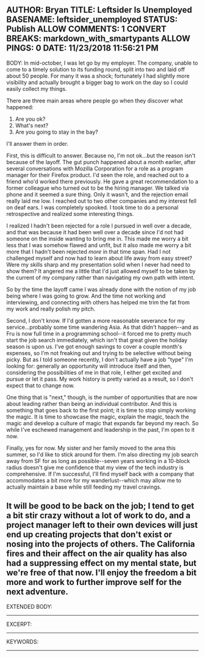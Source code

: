 AUTHOR: Bryan
TITLE: Leftsider Is Unemployed
BASENAME: leftsider_unemployed
STATUS: Publish
ALLOW COMMENTS: 1
CONVERT BREAKS: markdown_with_smartypants
ALLOW PINGS: 0
DATE: 11/23/2018 11:56:21 PM
-----
BODY:
In mid-october, I was let go by my employer. The company, unable to come to a timely solution to its funding round, split into two and laid off about 50 people. For many it was a shock; fortunately I had slightly more visibility and actually brought a bigger bag to work on the day so I could easily collect my things. 

There are three main areas where people go when they discover what happened:

1. Are you ok?
2. What's next? 
3. Are you going to stay in the bay?

I'll answer them in order. 

First, this is difficult to answer. Because no, I'm not ok...but the reason isn't because of the layoff. The gut punch happened about a month earlier, after several conversations with Mozilla Corporation for a role as a program manager for their Firefox product. I'd seen the role, and reached out to a friend who'd worked there previously. He gave a great recommendation to a former colleague who turned out to be the hiring manager. We talked via phone and it seemed a sure thing. Only it wasn't, and the rejection email really laid me low. I reached out to two other companies and my interest fell on deaf ears. I was completely spooked. I took time to do a personal retrospective and realized some interesting things. 

I realized I hadn't been rejected for a role I pursued in well over a decade, and that was because it had been well over a decade since I'd not had someone on the inside wanting to bring me in. This made me worry a bit less that I was somehow flawed and unfit, but it also made me worry a bit more that I hadn't been rejected _more_ in that time span. Had I not challenged myself and now had to learn about life away from easy street? Were my skills sharp and my presentation solid when I never had need to show them? It angered me a little that I'd just allowed myself to be taken by the current of my company rather than navigating my own path with intent. 

So by the time the layoff came I was already done with the notion of my job being where I was going to grow. And the time not working and interviewing, and connecting with others has helped me trim the fat from my work and really polish my pitch. 

Second, I don't know. If I'd gotten a more reasonable severance for my service...probably some time wandering Asia. As that didn't happen--and as Fru is now full time in a programming school--it forced me to pretty much start the job search immediately, which isn't that great given the holiday season is upon us. I've got enough savings to cover a couple month's expenses, so I'm not freaking out and trying to be selective without being picky. But as I told someone recently, I don't actually have a job "type" I'm looking for: generally an opportunity will introduce itself and then, considering the possibilities of me in that role, I either get excited and pursue or let it pass. My work history is pretty varied as a result, so I don't expect that to change now. 

One thing that is "next," though, is the number of opportunities that are now about leading rather than being an individual contributor. And this is something that goes back to the first point; it is time to stop simply working the magic. It is time to showcase the magic, explain the magic, teach the magic and develop a culture of magic that expands far beyond my reach. So while I've eschewed management and leadership in the past, I'm open to it now.

Finally, yes for now. My sister and her family moved to the area this summer, so I'd like to stick around for them. I'm also directing my job search away from SF for as long as possible--seven years working in a 10-block radius doesn't give me confidence that my view of the tech industry is comprehensive. If I'm successful, I'll find myself back with a company that accommodates a bit more for my wanderlust--which may allow me to actually maintain a base while still feeding my travel cravings. 

It will be good to be back on the job; I tend to get a bit stir crazy without a lot of work to do, and a project manager left to their own devices will just end up creating projects that don't exist or nosing into the projects of others. The California fires and their affect on the air quality has also had a suppressing effect on my mental state, but we're free of that now. I'll enjoy the freedom a bit more and work to further improve self for the next adventure. 
-----
EXTENDED BODY:

-----
EXCERPT:

-----
KEYWORDS:

-----


